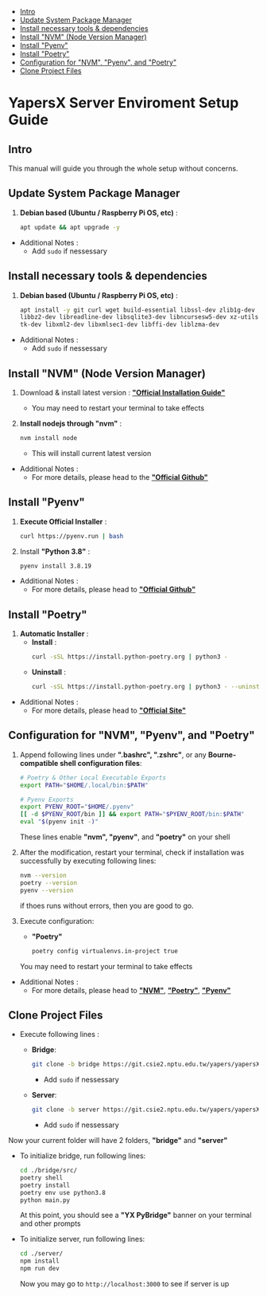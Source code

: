 -   [Intro](#intro)
-   [Update System Package Manager](#update-system-package-manager)
-   [Install necessary tools & dependencies](#install-necessary-tools-dependencies)
-   [Install "NVM" (Node Version Manager)](#install-nvm-node-version-manager)
-   [Install "Pyenv"](#install-pyenv)
-   [Install "Poetry"](#install-poetry)
-   [Configuration for "NVM", "Pyenv", and "Poetry"](#configuration-for-nvm-pyenv-and-poetry)
-   [Clone Project Files](#clone-project-files)

# **YapersX Server Enviroment Setup Guide**

## Intro
This manual will guide you through the whole setup without concerns.

## Update System Package Manager
1. **Debian based (Ubuntu / Raspberry Pi OS, etc)** :
	```sh
	apt update && apt upgrade -y
	```
- Additional Notes :
	- Add `sudo` if nessessary

## Install necessary tools & dependencies
1. **Debian based (Ubuntu / Raspberry Pi OS, etc)** :
	```sh
	apt install -y git curl wget build-essential libssl-dev zlib1g-dev \
	libbz2-dev libreadline-dev libsqlite3-dev libncursesw5-dev xz-utils \
	tk-dev libxml2-dev libxmlsec1-dev libffi-dev liblzma-dev
	```
 
- Additional Notes :
	- Add `sudo` if nessessary

## Install "NVM" (Node Version Manager)
1. Download & install latest version : [**"Official Installation Guide"**](https://github.com/nvm-sh/nvm?tab=readme-ov-file#installing-and-updating)
	- You may need to restart your terminal to take effects

2. **Install nodejs through "nvm"** :
	```sh
	nvm install node
	```
	- This will install current latest version

- Additional Notes :
	- For more details, please head to the [**"Official Github"**](https://github.com/nvm-sh/nvm)

## Install "Pyenv"
1. **Execute Official Installer** :
	```sh
	curl https://pyenv.run | bash
	```

2. Install **"Python 3.8"** :
	```sh
	pyenv install 3.8.19
	```

- Additional Notes :
	- For more details, please head to [**"Official Github"**](https://github.com/pyenv/pyenv)

## Install "Poetry"
1. **Automatic Installer** :
	- **Install** : 
		```sh
		curl -sSL https://install.python-poetry.org | python3 -
		```
	- **Uninstall** : 
		```sh
		curl -sSL https://install.python-poetry.org | python3 - --uninstall
		```

 - Additional Notes :
	- For more details, please head to [**"Official Site"**](https://python-poetry.org/docs/#installation)

## Configuration for "NVM", "Pyenv", and "Poetry"
1. Append following lines under **".bashrc", ".zshrc"**, or any **Bourne-compatible shell configuration files**:
	```sh
	# Poetry & Other Local Executable Exports
	export PATH="$HOME/.local/bin:$PATH"

	# Pyenv Exports
	export PYENV_ROOT="$HOME/.pyenv"
	[[ -d $PYENV_ROOT/bin ]] && export PATH="$PYENV_ROOT/bin:$PATH"
	eval "$(pyenv init -)"
	```
	These lines enable **"nvm", "pyenv"**, and **"poetry"** on your shell

2. After the modification, restart your terminal, check if installation was successfully by executing following lines:
	```sh
	nvm --version
	poetry --version
	pyenv --version
	```
	if thoes runs without errors, then you are good to go.

3. Execute configuration:
	- **"Poetry"**
		```sh
		poetry config virtualenvs.in-project true
		```
	You may need to restart your terminal to take effects

- Additional Notes :
	- For more details, please head to [**"NVM"**](https://github.com/nvm-sh/nvm), [**"Poetry"**](https://python-poetry.org/docs/#installation), [**"Pyenv"**](https://github.com/pyenv/pyenv)

## Clone Project Files
- Execute following lines :
	- **Bridge**:
		```sh
		git clone -b bridge https://git.csie2.nptu.edu.tw/yapers/yapersX/yapersx-server.git bridge
		```
		- Add `sudo` if nessessary

	- **Server**:
		```sh
		git clone -b server https://git.csie2.nptu.edu.tw/yapers/yapersX/yapersx-server.git server
		```
		- Add `sudo` if nessessary

Now your current folder will have 2 folders, **"bridge"** and **"server"**

- To initialize bridge, run following lines:
	```sh
	cd ./bridge/src/
	poetry shell
	poetry install
	poetry env use python3.8
	python main.py
	```
	At this point, you should see a **"YX PyBridge"** banner on your terminal and other prompts

- To initialize server, run following lines:
	```sh
	cd ./server/
	npm install
	npm run dev
	```
 	Now you may go to `http://localhost:3000` to see if server is up
